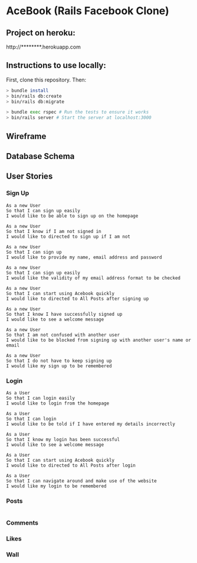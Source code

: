 # AceBook (Rails Facebook Clone)

## Project on heroku:

http://********.herokuapp.com

## Instructions to use locally:

First, clone this repository. Then:

```bash
> bundle install
> bin/rails db:create
> bin/rails db:migrate

> bundle exec rspec # Run the tests to ensure it works
> bin/rails server # Start the server at localhost:3000
```

## Wireframe

## Database Schema


## User Stories

### Sign Up

```
As a new User
So that I can sign up easily
I would like to be able to sign up on the homepage

As a new User
So that I know if I am not signed in
I would like to directed to sign up if I am not

As a new User
So that I can sign up
I would like to provide my name, email address and password

As a new User
So that I can sign up easily
I would like the validity of my email address format to be checked

As a new User
So that I can start using Acebook quickly
I would like to directed to All Posts after signing up

As a new User
So that I know I have successfully signed up
I would like to see a welcome message

As a new User
So that I am not confused with another user
I would like to be blocked from signing up with another user's name or email

As a new User
So that I do not have to keep signing up
I would like my sign up to be remembered

```

### Login

```
As a User
So that I can login easily
I would like to login from the homepage

As a User
So that I can login
I would like to be told if I have entered my details incorrectly

As a User
So that I know my login has been successful
I would like to see a welcome message

As a User
So that I can start using Acebook quickly
I would like to directed to All Posts after login

As a User
So that I can navigate around and make use of the website
I would like my login to be remembered
```

### Posts

```

```

### Comments

### Likes

### Wall
